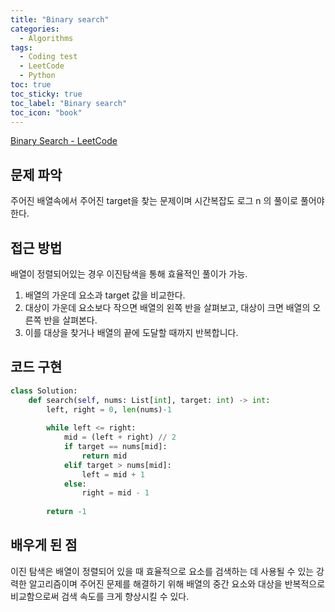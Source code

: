 ```yaml
---
title: "Binary search"
categories:
  - Algorithms
tags:
  - Coding test
  - LeetCode
  - Python
toc: true
toc_sticky: true
toc_label: "Binary search"
toc_icon: "book"
---
```


[Binary Search - LeetCode](https://leetcode.com/problems/binary-search/description/)

## 문제 파악

주어진 배열속에서 주어진 target을 찾는 문제이며 시간복잡도 로그 n 의 풀이로 풀어야한다.

## 접근 방법

배열이 정렬되어있는 경우 이진탐색을 통해 효율적인 풀이가 가능.

1. 배열의 가운데 요소과 target 값을 비교한다.
2. 대상이 가운데 요소보다 작으면 배열의 왼쪽 반을 살펴보고, 대상이 크면 배열의 오른쪽 반을 살펴본다.
3. 이를 대상을 찾거나 배열의 끝에 도달할 때까지 반복합니다.

## 코드 구현

```python
class Solution:
    def search(self, nums: List[int], target: int) -> int:
        left, right = 0, len(nums)-1
        
        while left <= right:
            mid = (left + right) // 2
            if target == nums[mid]:
                return mid
            elif target > nums[mid]:
                left = mid + 1
            else:
                right = mid - 1
                
        return -1
```

## 배우게 된 점

이진 탐색은 배열이 정렬되어 있을 때 효율적으로 요소를 검색하는 데 사용될 수 있는 강력한 알고리즘이며 주어진 문제를 해결하기 위해 배열의 중간 요소와 대상을 반복적으로 비교함으로써 검색 속도를 크게 향상시킬 수 있다.
